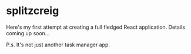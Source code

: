 # splitzcreig

Here's my first attempt at creating a full fledged React application. 
Details coming up soon...

P.s. It's not just another task manager app.
